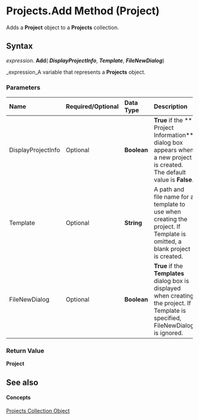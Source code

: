 
# Projects.Add Method (Project)

Adds a  **Project** object to a **Projects** collection.


## Syntax

 _expression_. **Add**( **_DisplayProjectInfo_**,  **_Template_**,  **_FileNewDialog_**)

 _expression_A variable that represents a  **Projects** object.


### Parameters



|**Name**|**Required/Optional**|**Data Type**|**Description**|
|:-----|:-----|:-----|:-----|
|DisplayProjectInfo|Optional| **Boolean**| **True** if the ** Project Information** dialog box appears when a new project is created. The default value is **False**.|
|Template|Optional| **String**|A path and file name for a template to use when creating the project. If Template is omitted, a blank project is created.|
|FileNewDialog|Optional| **Boolean**| **True** if the **Templates** dialog box is displayed when creating the project. If Template is specified, FileNewDialog is ignored.|

### Return Value

 **Project**


## See also


#### Concepts


 [Projects Collection Object](5a254428-f50d-e74f-dd31-5cdb260a4364.md)
